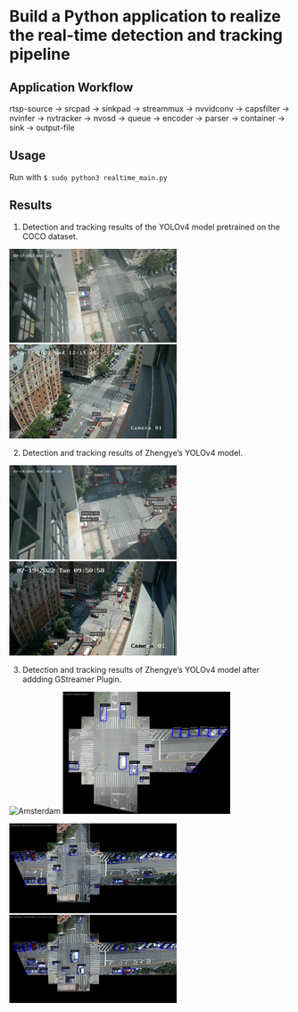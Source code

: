 # Build a Python application to realize the real-time detection and tracking pipeline

## Application Workflow
rtsp-source -> srcpad -> sinkpad -> streammux -> nvvidconv -> capsfilter -> nvinfer -> nvtracker -> nvosd ->
queue -> encoder -> parser -> container -> sink -> output-file

## Usage
Run with `$ sudo python3 realtime_main.py`

## Results
1. Detection and tracking results of the YOLOv4 model pretrained on the COCO dataset.

<p>
  <img alt="Amsterdam" src="./results/app_ams_coco.png" width="300">
  <img alt="120St" src="./results/app_120_coco.png" width="300">
</p>

2. Detection and tracking results of Zhengye’s YOLOv4 model.

<p>
  <img alt="Amsterdam" src="./results/app_ams_zy.png" width="300">
  <img alt="120St" src="./results/app_120_zy.png" width="300">
</p>

3. Detection and tracking results of Zhengye’s YOLOv4 model after addding GStreamer Plugin.

<p>
  <img alt="Amsterdam" src="./results/app_ams_cal_1.png" width="300">
  <img alt="Amsterdam" src="./results/app_ams_cal_2.png" width="300">
</p>

<p>
  <img alt="120St" src="./results/app_120_cal_1.png" width="300">
  <img alt="120St" src="./results/app_120_cal_2.png" width="300">
</p>